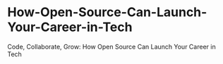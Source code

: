 # How-Open-Source-Can-Launch-Your-Career-in-Tech
Code, Collaborate, Grow: How Open Source Can Launch Your Career in Tech
